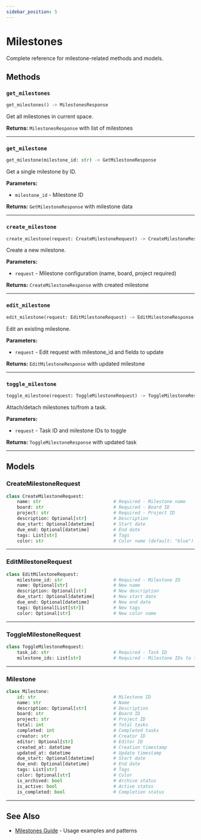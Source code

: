 ```yaml
---
sidebar_position: 5
---
```


# Milestones

Complete reference for milestone-related methods and models.

## Methods

### `get_milestones`

```python
get_milestones() -> MilestonesResponse
```

Get all milestones in current space.

**Returns:** `MilestonesResponse` with list of milestones

---

### `get_milestone`

```python
get_milestone(milestone_id: str) -> GetMilestoneResponse
```

Get a single milestone by ID.

**Parameters:**
- `milestone_id` - Milestone ID

**Returns:** `GetMilestoneResponse` with milestone data

---

### `create_milestone`

```python
create_milestone(request: CreateMilestoneRequest) -> CreateMilestoneResponse
```

Create a new milestone.

**Parameters:**
- `request` - Milestone configuration (name, board, project required)

**Returns:** `CreateMilestoneResponse` with created milestone

---

### `edit_milestone`

```python
edit_milestone(request: EditMilestoneRequest) -> EditMilestoneResponse
```

Edit an existing milestone.

**Parameters:**
- `request` - Edit request with milestone_id and fields to update

**Returns:** `EditMilestoneResponse` with updated milestone

---

### `toggle_milestone`

```python
toggle_milestone(request: ToggleMilestoneRequest) -> ToggleMilestoneResponse
```

Attach/detach milestones to/from a task.

**Parameters:**
- `request` - Task ID and milestone IDs to toggle

**Returns:** `ToggleMilestoneResponse` with updated task

---

## Models

### CreateMilestoneRequest

```python
class CreateMilestoneRequest:
    name: str                           # Required - Milestone name
    board: str                          # Required - Board ID
    project: str                        # Required - Project ID
    description: Optional[str]          # Description
    due_start: Optional[datetime]       # Start date
    due_end: Optional[datetime]         # End date
    tags: List[str]                     # Tags
    color: str                          # Color name (default: "blue")
```

---

### EditMilestoneRequest

```python
class EditMilestoneRequest:
    milestone_id: str                   # Required - Milestone ID
    name: Optional[str]                 # New name
    description: Optional[str]          # New description
    due_start: Optional[datetime]       # New start date
    due_end: Optional[datetime]         # New end date
    tags: Optional[List[str]]           # New tags
    color: Optional[str]                # New color name
```

---

### ToggleMilestoneRequest

```python
class ToggleMilestoneRequest:
    task_id: str                        # Required - Task ID
    milestone_ids: List[str]            # Required - Milestone IDs to toggle
```

---

### Milestone

```python
class Milestone:
    id: str                             # Milestone ID
    name: str                           # Name
    description: Optional[str]          # Description
    board: str                          # Board ID
    project: str                        # Project ID
    total: int                          # Total tasks
    completed: int                      # Completed tasks
    creator: str                        # Creator ID
    editor: Optional[str]               # Editor ID
    created_at: datetime                # Creation timestamp
    updated_at: datetime                # Update timestamp
    due_start: Optional[datetime]       # Start date
    due_end: Optional[datetime]         # End date
    tags: List[str]                     # Tags
    color: Optional[str]                # Color
    is_archived: bool                   # Archive status
    is_active: bool                     # Active status
    is_completed: bool                  # Completion status
```

---

## See Also

- [Milestones Guide](../guides/milestones) - Usage examples and patterns

